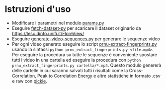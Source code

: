 # Istruzioni d'uso
- Modificare i parametri nel modulo [params.py](params.py)
- Eseguire [fetch-dataset-py](fetch-dataset.py) per scaricare il dataset originario da https://lesc.dinfo.unifi.it/FloreView/
- Eseguire [generate-video-sequences.py](generate-video-sequences.py) per generare le sequenze video
- Per ogni video generato eseguire lo script [prnu-extract-fingerprints.py](prnu_extract_fingerprints.py) usando la sintassi `python prnu_extract_fingerprints.py <file.mp4>`.  
Per eseguire la procedura su tutte le sequenze è conveniente spostare tutti i video in una cartella ed eseguire la procedura con `python prnu_extract_fingerprints.py cartella/*.mp4`.
Questo modulo genererà delle cartelle in cui saranno salvati tutti i risultati come la Cross-Correlation, Peak to Correlation Energy e altre statistiche in formato .csv e raw con [pickle](https://docs.python.org/3/library/pickle.html). 
